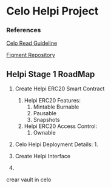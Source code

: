 # Celo Helpi Project
### References
[Celo Read Guideline](https://docs.google.com/document/d/13LWLrWzZ34M0ldWGeDANcWxw9nEWk3AX3VwXRBIOs1M/edit)

[Figment Repository](https://github.com/aglamadrid19/datahub-learn.git)

## Helpi Stage 1 RoadMap

 1. Create Helpi ERC20 Smart Contract
	 1. Helpi ERC20 Features:
		 1. Mintable
Burnable
		 3. Pausable
		 4. Snapshots
	 2. Helpi ERC20 Access Control:
		 1.  Ownable
 2. Celo Helpi Deployment Details:
	1.  

4. Create Helpi Interface
5. 	

crear vault in celo

<!--stackedit_data:
eyJoaXN0b3J5IjpbMjQ3Njc0OTAxLC0xNjIxMDA4OTMyLC0xOD
UwNzY0NDAxLC04OTAyMDQxNjcsLTE5MjI1ODQ1NTQsLTE4MDI5
NDA1OTAsLTE4Mjc1MTM4NDQsMTc2NjI2MzU0OSwtMTAwMDQ3MT
g0MywxMzc3NTk4NjkyLC01NjIxMzYzMV19
-->